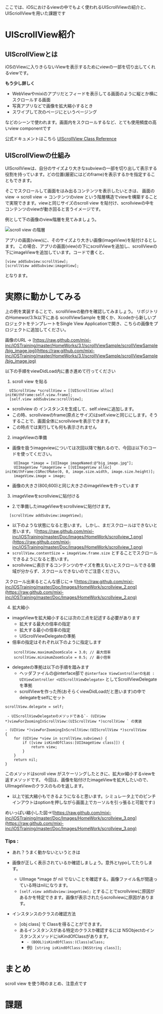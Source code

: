 ここでは、iOSにおけるviewの中でもよく使われるUIScrollViewの紹介と、UIScriollViewを用いた課題です

# UIScrollView紹介
## UIScrollViewとは
iOSのViewに入りきらないViewを表示するためにviewの一部を切り出してくれるviewです。

**もう少し詳しく**
- WebViewやmixiのアプリだとフィードを表示してる画面のように縦とか横にスクロールする画面
- 写真アプリなどで画像を拡大縮小するとき
- スワイプして次のページにというページング

などのシーンで使われます。画面内をスクロールするなど、とても使用頻度の高いview componentです

公式ドキュメントはこちら
[UIScrollView Class Reference](http://developer.apple.com/library/ios/#documentation/uikit/reference/UIScrollView_Class/Reference/UIScrollView.html)

## UIScrollViewの仕組み
UIScrollViewは、自分のサイズより大きなsubviewの一部を切り出して表示する役割を持っています。どの位置(厳密にはどのframe)を表示するかを指定することもできます。

そこでスクロールして画面をはみ出るコンテンツを表示したいときは、 画面のview → scroll view → コンテンツのview という階層構造でviewを構築することで実現できます。viewと同じサイズのscroll view を貼付け、scrollviewの中をコンテンツのviewが動き回ると言うイメージです。

例として下の画像のview階層を見てみましょう。

![scroll view の階層](https://raw.github.com/mixi-inc/iOSTraining/HEAD/Doc/Images/HomeWork/how_to_use_scrollview.png)

アプリの画面(view)に、そのサイズより大きい画像(imageView)を貼付けるとします。
この場合、アプリの画面(view)の下にscrollViewを追加し、scrollViewの下にimageViewを追加しています。コードで書くと、
```
[view addSubview:scrollView];
[scrollView addSubview:imageView];
```
となります。



# 実際に動かしてみる
上の例を実装することで、scrollViewの動作を確認してみましょう。
リポジトリのHomewor/3.1k以下にある scrollViewSample を開くか、Xcodeから新しいプロジェクトをテンプレートをSingle View Applicationで開き、こちらの画像をプロジェクトに追加してください。

画像のURL → [https://raw.github.com/mixi-inc/iOSTraining/master/HomeWorks/3.1/scrollViewSample/scrollViewSample/big_image.jpg](https://raw.github.com/mixi-inc/iOSTraining/master/HomeWorks/3.1/scrollViewSample/scrollViewSample/big_image.jpg)

以下の手順をviewDidLoad内に書き進めて行ってください
1. scroll view を貼る
  ``` 
    UIScrollView *scrollView = [[UIScrollView alloc] initWithFrame:self.view.frame];
    [self.view addSubview:scrollView];
  ```
  - scrollview の インスタンスを生成して、self.viewに追加します。
  - この時、scrollviewのframe(原点とサイズ)はself.viewと同じにします。そうすることで、画面全体にscrollviewを表示できます。
  - この時点では実行しても何も表示されません

2. imageViewの準備
  - 画像を扱うimageviewについては次回以降で触れるので、今回は以下のコードを使ってください。
```
    UIImage *image = [UIImage imageNamed:@"big_image.jpg"];
    UIImageView *imageView = [[UIImageView alloc] initWithFrame:CGRectMake(0, 0, image.size.width, image.size.height)];
    imageView.image = image;
```
 - 画像の大きさ(800,600)と同じ大きさのimageViewを作っています

3. imageViewをscrollviewに貼付ける
  - 2.で準備したimageViewをscrollviewに貼付けます。
```
  [scrollView addSubview:imageView];
```
  - 以下のような状態になると思います。 しかし、まだスクロールはできないと思います。
![https://raw.github.com/mixi-inc/iOSTraining/master/Doc/Images/HomeWork/scrollview_1.png](https://raw.github.com/mixi-inc/iOSTraining/master/Doc/Images/HomeWork/scrollview_1.png)
  - `scrollView.contentSize = imageView.frame.size` とすることでスクロールできるようになると思います。
  - scrollviewに表示するコンテンツのサイズを教えないとスクロールできる領域が分からず、スクロールできないのでご注意ください。

スクロール出来るとこんな感じに→ ![https://raw.github.com/mixi-inc/iOSTraining/master/Doc/Images/HomeWork/scrollview_2.png](https://raw.github.com/mixi-inc/iOSTraining/master/Doc/Images/HomeWork/scrollview_2.png)

4. 拡大縮小
  - imageViewを拡大縮小するには次の三点を記述する必要があります
     - 拡大する最大の倍率の指定
     - 拡大する最小の倍率の指定
     - UIScrollViewDelegateの準拠
  - 倍率の指定はそれぞれ以下のように指定します
```
    scrollView.maximumZoomScale = 3.0; // 最大倍率
    scrollView.minimumZoomScale = 0.5; // 最小倍率
```
  - delegateの準拠は以下の手順を踏みます
     - ヘッダファイルの@interface部で `@interface ViewControllerの名前 : UIViewController <UIScrollViewDelegate>` としてScrollViewDelegateを準拠
     - scrollViewを作った所(おそらくviewDidLoadだと思います)の中でdelegateをselfにセット
```
scrollView.delegate = self;
```
     - UIScrollViewDelegateのメソッドである`- (UIView *)viewForZoomingInScrollView:(UIScrollView *)scrollView ` の実装
```
- (UIView *)viewForZoomingInScrollView:(UIScrollView *)scrollView
{
    for (UIView *view in scrollView.subviews) {
        if ([view isKindOfClass:[UIImageView class]]) {
            return view;
        }
    }
    return nil;
}
```
このメソッドはscroll view がスケーリングしたときに、拡大or縮小するviewを返すメソッドです。
今回は、画像を貼付けたimageViewを拡大したいので、UIImageViewのクラスのものを返します。
  - 以上で拡大縮小もできるようになると思います。シミュレータ上でのピンチインアウトはoptionを押しながら画面上でカーソルを引っ張ると可能です:)

めいっぱい縮小した図→![https://raw.github.com/mixi-inc/iOSTraining/master/Doc/Images/HomeWork/scrollview_3.png](https://raw.github.com/mixi-inc/iOSTraining/master/Doc/Images/HomeWork/scrollview_3.png)

### Tips : 
- あれ？うまく動かないというときは
- 画像が正しく表示されているか確認しましょう。意外とtypoしてたりします。
  - UIImage *image が nil でないことを確認する。画像ファイル名が間違っている時はnilになります。
  - `[self.view addSubview:imageView];` とすることでscrollviewに原因があるかを特定できます。画像が表示されたらscrollviewに原因があります。

- インスタンスのクラスの確認方法
  - [obj class] で Classを得ることができます。
  - あるインスタンスがある特定のクラスか確認するには NSObjectのインスタンスメソッドにisKindOfClassがあります。
    - `- (BOOL)isKindOfClass:(Class)aClass;`
    - 例)` [string isKindOfClass:[NSString class]];`

# まとめ
scroll view を使う時のまとめ、注意点です



# 課題